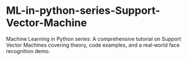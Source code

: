 # ML-in-python-series-Support-Vector-Machine
Machine Learning in Python series: A comprehensive tutorial on Support Vector Machines covering theory, code examples, and a real‐world face recognition demo.
